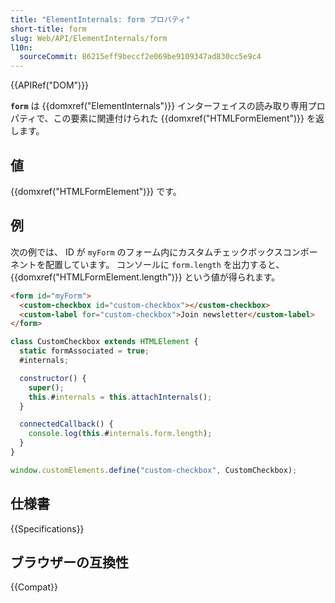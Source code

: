```yaml
---
title: "ElementInternals: form プロパティ"
short-title: form
slug: Web/API/ElementInternals/form
l10n:
  sourceCommit: 86215eff9beccf2e069be9109347ad830cc5e9c4
---
```


{{APIRef("DOM")}}

**`form`** は {{domxref("ElementInternals")}} インターフェイスの読み取り専用プロパティで、この要素に関連付けられた {{domxref("HTMLFormElement")}} を返します。

## 値

{{domxref("HTMLFormElement")}} です。

## 例

次の例では、 ID が `myForm` のフォーム内にカスタムチェックボックスコンポーネントを配置しています。
コンソールに `form.length` を出力すると、 {{domxref("HTMLFormElement.length")}} という値が得られます。

```html
<form id="myForm">
  <custom-checkbox id="custom-checkbox"></custom-checkbox>
  <custom-label for="custom-checkbox">Join newsletter</custom-label>
</form>
```

```js
class CustomCheckbox extends HTMLElement {
  static formAssociated = true;
  #internals;

  constructor() {
    super();
    this.#internals = this.attachInternals();
  }

  connectedCallback() {
    console.log(this.#internals.form.length);
  }
}

window.customElements.define("custom-checkbox", CustomCheckbox);
```

## 仕様書

{{Specifications}}

## ブラウザーの互換性

{{Compat}}
